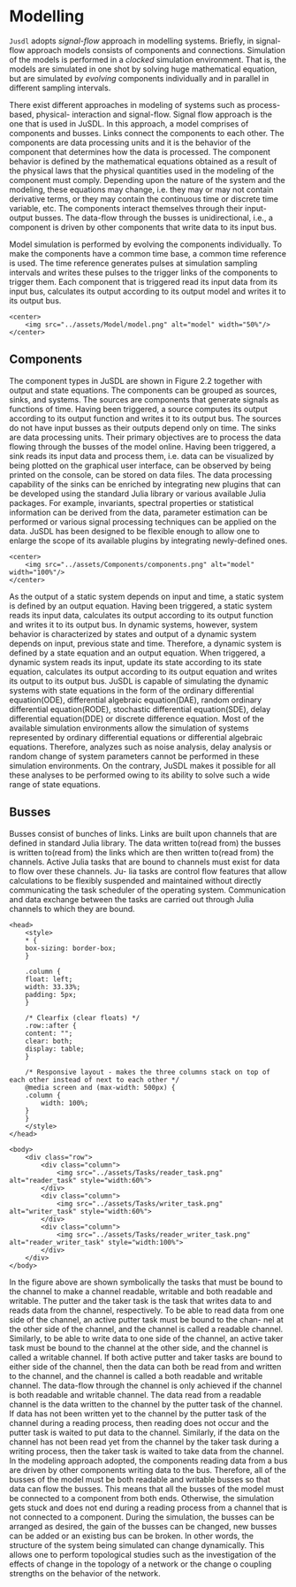 # Modelling

`Jusdl` adopts *signal-flow* approach in modelling systems. Briefly, in signal-flow approach models consists of components and connections. Simulation of the models is performed in a *clocked* simulation environment. That is, the models are simulated in one shot by solving huge mathematical equation, but are simulated by *evolving* components individually and in parallel in different sampling intervals.

There exist different approaches in modeling of systems such as process-based, physical- interaction and signal-flow. Signal flow approach is the one that is used in JuSDL. In this approach, a model comprises of components and busses. Links connect the components to each other. The components are data processing units and it is the behavior of the component that determines how the data is processed. The component behavior is defined by the mathematical equations obtained as a result of the physical laws that the physical quantities used in the modeling of the component must comply. Depending upon the nature of the system and the modeling, these equations may change, i.e. they may or may not contain derivative terms, or they may contain the continuous time or discrete time variable, etc. The components interact themselves through their input-output busses. The data-flow through the busses is unidirectional, i.e., a component is driven by other components that write data to its input bus.

Model simulation is performed by evolving the components individually. To make the components have a common time base, a common time reference is used. The time reference generates pulses at simulation sampling intervals and writes these pulses to the trigger links of the components to trigger them. Each component that is triggered read its input data from its input bus, calculates its output according to its output model and writes it to its output bus.

```@raw html
<center>
    <img src="../assets/Model/model.png" alt="model" width="50%"/>
</center>
```

## Components 

The component types in JuSDL are shown in Figure 2.2 together with output and state equations. The components can be grouped as sources, sinks, and systems. The sources are components that generate signals as functions of time. Having been triggered, a source computes its output according to its output function and writes it to its output bus. The sources do not have input busses as their outputs depend only on time. The sinks are data processing units. Their primary objectives are to process the data flowing through the busses of the model online. Having been triggered, a sink reads its input data and process them, i.e. data can be visualized by being plotted on the graphical user interface, can be observed by being printed on the console, can be stored on data files. The data processing capability of the sinks can be enriched by integrating new plugins that can be developed using the standard Julia library or various available Julia packages. For example, invariants, spectral properties or statistical information can be derived from the data, parameter estimation can be performed or various signal processing techniques can be applied on the data. JuSDL has been designed to be flexible enough to allow one to enlarge the scope of its available plugins by integrating newly-defined ones.

```@raw html
<center>
    <img src="../assets/Components/components.png" alt="model" width="100%"/>
</center>
```

As the output of a static system depends on input and time, a static system is defined by an output equation. Having been triggered, a static system reads its input data, calculates its output according to its output function and writes it to its output bus. In dynamic systems, however, system behavior is characterized by states and output of a dynamic system depends on input, previous state and time. Therefore, a dynamic system is defined by a state equation and an output equation. When triggered, a dynamic system reads its input, update its state according to its state equation, calculates its output according to its output equation and writes its output to its output bus. JuSDL is capable of simulating the dynamic systems with state equations in the form of the ordinary differential equation(ODE), differential algebraic equation(DAE), random ordinary differential equation(RODE), stochastic differential equation(SDE), delay differential equation(DDE) or discrete difference equation. Most of the available simulation environments allow the simulation of systems represented by ordinary differential equations or differential algebraic equations. Therefore, analyzes such as noise analysis, delay analysis or random change of system parameters cannot be performed in these simulation environments. On the contrary, JuSDL makes it possible for all these analyses to be performed owing to its ability to solve such a wide range of state equations.

## Busses 

Busses consist of bunches of links. Links are built upon channels that are defined in standard Julia library. The data written to(read from) the busses is written to(read from) the links which are then written to(read from) the channels. Active Julia tasks that are bound to channels must exist for data to flow over these channels. Ju- lia tasks are control flow features that allow calculations to be flexibly suspended and maintained without directly communicating the task scheduler of the operating system. Communication and data exchange between the tasks are carried out through Julia channels to which they are bound. 

```@raw html
<head>
    <style>
    * {
    box-sizing: border-box;
    }

    .column {
    float: left;
    width: 33.33%;
    padding: 5px;
    }

    /* Clearfix (clear floats) */
    .row::after {
    content: "";
    clear: both;
    display: table;
    }

    /* Responsive layout - makes the three columns stack on top of each other instead of next to each other */
    @media screen and (max-width: 500px) {
    .column {
        width: 100%;
    }
    }
    </style>
</head>

<body>
    <div class="row">
        <div class="column">
            <img src="../assets/Tasks/reader_task.png" alt="reader_task" style="width:60%">
        </div>
        <div class="column">
            <img src="../assets/Tasks/writer_task.png" alt="writer_task" style="width:60%">
        </div>
        <div class="column">
            <img src="../assets/Tasks/reader_writer_task.png" alt="reader_writer_task" style="width:100%">
        </div>
    </div>
</body>
```

In the figure above are shown symbolically the tasks that must be bound to the channel to make a channel readable, writable and both readable and writable. The putter and the taker task is the task that writes data to and reads data from the channel, respectively. To be able to read data from one side of the channel, an active putter task must be bound to the chan- nel at the other side of the channel, and the channel is called a readable channel. Similarly, to be able to write data to one side of the channel, an active taker task must be bound to the channel at the other side, and the channel is called a writable channel. If both active putter and taker tasks are bound to either side of the channel, then the data can both be read from and written to the channel, and the channel is called a both readable and writable channel. The data-flow through the channel is only achieved if the channel is both readable and writable channel. The data read from a readable channel is the data written to the channel by the putter task of the channel. If data has not been written yet to the channel by the putter task of the channel during a reading process, then reading does not occur and the putter task is waited to put data to the channel. Similarly, if the data on the channel has not been read yet from the channel by the taker task during a writing process, then the taker task is waited to take data from the channel. In the modeling approach adopted, the components reading data from a bus are driven by other components writing data to the bus. Therefore, all of the busses of the model must be both readable and writable busses so that data can flow the busses. This means that all the busses of the model must be connected to a component from both ends. Otherwise, the simulation gets stuck and does not end during a reading process from a channel that is not connected to a component. During the simulation, the busses can be arranged as desired, the gain of the busses can be changed, new busses can be added or an existing bus can be broken. In other words, the structure of the system being simulated can change dynamically. This allows one to perform topological studies such as the investigation of the effects of change in the topology of a network or the change o coupling strengths on the behavior of the network.

